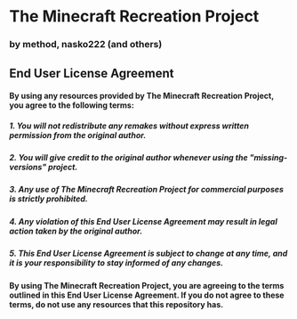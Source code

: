 # The Minecraft Recreation Project
### by method, nasko222 (and others)

## End User License Agreement

#### By using any resources provided by The Minecraft Recreation Project, you agree to the following terms:

##### 1. You will not redistribute any remakes without express written permission from the original author.
##### 2. You will give credit to the original author whenever using the "missing-versions" project.
##### 3. Any use of The Minecraft Recreation Project for commercial purposes is strictly prohibited.
##### 4. Any violation of this End User License Agreement may result in legal action taken by the original author.
##### 5. This End User License Agreement is subject to change at any time, and it is your responsibility to stay informed of any changes.

#### By using The Minecraft Recreation Project, you are agreeing to the terms outlined in this End User License Agreement. If you do not agree to these terms, do not use any resources that this repository has.
